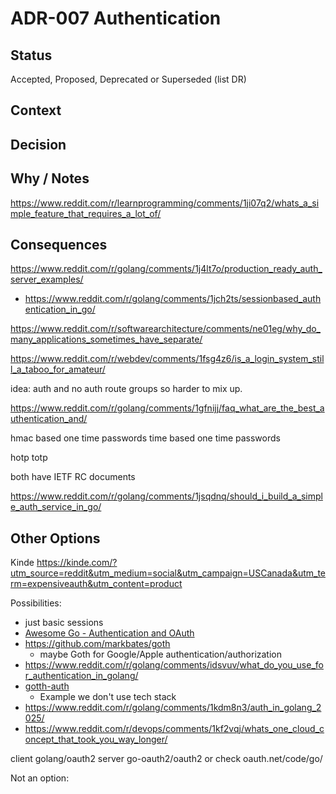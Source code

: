 # ADR-007 Authentication

## Status

Accepted, Proposed, Deprecated or Superseded (list DR)

## Context

## Decision



## Why / Notes

https://www.reddit.com/r/learnprogramming/comments/1ji07q2/whats_a_simple_feature_that_requires_a_lot_of/

## Consequences

https://www.reddit.com/r/golang/comments/1j4lt7o/production_ready_auth_server_examples/
- https://www.reddit.com/r/golang/comments/1jch2ts/sessionbased_authentication_in_go/

https://www.reddit.com/r/softwarearchitecture/comments/ne01eg/why_do_many_applications_sometimes_have_separate/

https://www.reddit.com/r/webdev/comments/1fsg4z6/is_a_login_system_still_a_taboo_for_amateur/

idea: auth and no auth route groups so harder to mix up.

https://www.reddit.com/r/golang/comments/1gfnijj/faq_what_are_the_best_authentication_and/


hmac based one time passwords
time based one time passwords

hotp
totp 

both have IETF RC documents

https://www.reddit.com/r/golang/comments/1jsqdnq/should_i_build_a_simple_auth_service_in_go/

## Other Options

Kinde
https://kinde.com/?utm_source=reddit&utm_medium=social&utm_campaign=USCanada&utm_term=expensiveauth&utm_content=product

Possibilities:
- just basic sessions
- [Awesome Go - Authentication and OAuth](https://github.com/avelino/awesome-go?tab=readme-ov-file#authentication-and-oauth)
- https://github.com/markbates/goth
  - maybe Goth for Google/Apple authentication/authorization 
- https://www.reddit.com/r/golang/comments/idsvuv/what_do_you_use_for_authentication_in_golang/
- [gotth-auth](https://github.com/lordaris/gotth-auth)
  - Example we don't use tech stack
- https://www.reddit.com/r/golang/comments/1kdm8n3/auth_in_golang_2025/
- https://www.reddit.com/r/devops/comments/1kf2vqj/whats_one_cloud_concept_that_took_you_way_longer/


client golang/oauth2
server go-oauth2/oauth2
or check oauth.net/code/go/


Not an option:

